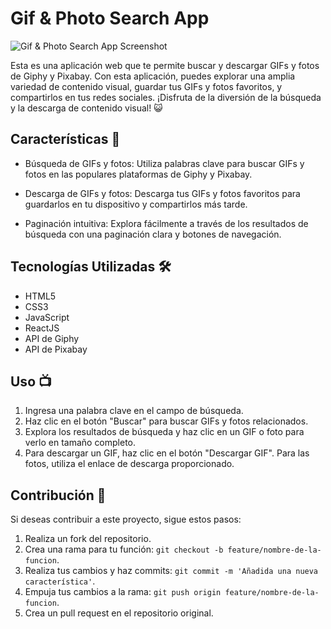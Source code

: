 # Gif & Photo Search App

![Gif & Photo Search App Screenshot](https://i.imgur.com/ICiuqjk.png)

Esta es una aplicación web que te permite buscar y descargar GIFs y fotos de Giphy y Pixabay. Con esta aplicación, puedes explorar una amplia variedad de contenido visual, guardar tus GIFs y fotos favoritos, y compartirlos en tus redes sociales. ¡Disfruta de la diversión de la búsqueda y la descarga de contenido visual! 😺

## Características 🎈

- Búsqueda de GIFs y fotos: Utiliza palabras clave para buscar GIFs y fotos en las populares plataformas de Giphy y Pixabay.

- Descarga de GIFs y fotos: Descarga tus GIFs y fotos favoritos para guardarlos en tu dispositivo y compartirlos más tarde.

- Paginación intuitiva: Explora fácilmente a través de los resultados de búsqueda con una paginación clara y botones de navegación.

## Tecnologías Utilizadas 🛠

- HTML5
- CSS3
- JavaScript
- ReactJS
- API de Giphy
- API de Pixabay

## Uso 📺

1. Ingresa una palabra clave en el campo de búsqueda.
2. Haz clic en el botón "Buscar" para buscar GIFs y fotos relacionados.
3. Explora los resultados de búsqueda y haz clic en un GIF o foto para verlo en tamaño completo.
4. Para descargar un GIF, haz clic en el botón "Descargar GIF". Para las fotos, utiliza el enlace de descarga proporcionado.

## Contribución 🎁

Si deseas contribuir a este proyecto, sigue estos pasos:

1. Realiza un fork del repositorio.
2. Crea una rama para tu función: `git checkout -b feature/nombre-de-la-funcion`.
3. Realiza tus cambios y haz commits: `git commit -m 'Añadida una nueva característica'`.
4. Empuja tus cambios a la rama: `git push origin feature/nombre-de-la-funcion`.
5. Crea un pull request en el repositorio original.
